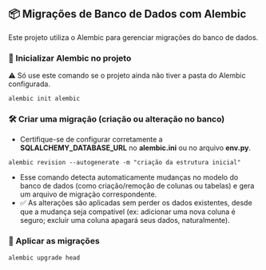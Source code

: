 ## 📦 Migrações de Banco de Dados com Alembic
Este projeto utiliza o Alembic para gerenciar migrações do banco de dados.

### 🔧 Inicializar Alembic no projeto
⚠️ Só use este comando se o projeto ainda não tiver a pasta do Alembic configurada.
```
alembic init alembic
```
### 🛠️ Criar uma migração (criação ou alteração no banco)
- Certifique-se de configurar corretamente a **SQLALCHEMY_DATABASE_URL** no **alembic.ini** ou no arquivo **env.py**.

```
alembic revision --autogenerate -m "criação da estrutura inicial"
```
- Esse comando detecta automaticamente mudanças no modelo do banco de dados (como criação/remoção de colunas ou tabelas) e gera um arquivo de migração correspondente.
- ✅ As alterações são aplicadas sem perder os dados existentes, desde que a mudança seja compatível (ex: adicionar uma nova coluna é seguro; excluir uma coluna apagará seus dados, naturalmente).
### 🚀 Aplicar as migrações
```
alembic upgrade head
```